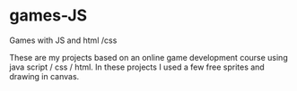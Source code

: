 # games-JS
Games with JS and html /css

These are my projects based on an online game development course using java script / css / html.
In these projects I used a few free sprites and drawing in canvas.
